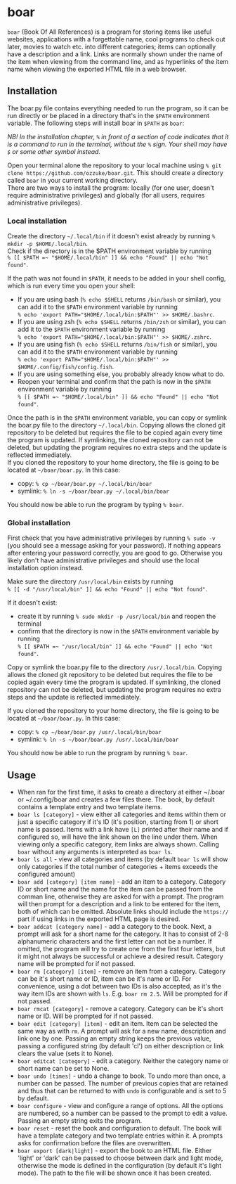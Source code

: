 # boar
`boar` (Book Of All References) is a program for storing items like useful websites, applications with a forgettable name, cool programs to check out later, movies to watch etc. into different categories; items can optionally have a description and a link. Links are normally shown under the name of the item when viewing from the command line, and as hyperlinks of the item name when viewing the exported HTML file in a web browser.


## Installation
The boar.py file contains everything needed to run the program, so it can be run directly or be placed in a directory that's in the `$PATH` environment variable. The following steps will install boar in `$PATH` as `boar`:

*NB! In the installation chapter, `%` in front of a section of code indicates that it is a command to run in the terminal, without the `%` sign. Your shell may have `$` or some other symbol instead.*

Open your terminal alone the repository to your local machine using `% git clone https://github.com/ozzuke/boar.git`. This should create a directory called `boar` in your current working directory.<br>
There are two ways to install the program: locally (for one user, doesn't require administrative privileges) and globally (for all users, requires administrative privileges).


### Local installation
Create the directory `~/.local/bin` if it doesn't exist already by running `% mkdir -p $HOME/.local/bin`.<br>
Check if the directory is in the $PATH environment variable by running<br> `% [[ $PATH =~ "$HOME/.local/bin" ]] && echo "Found" || echo "Not found"`.

If the path was not found in `$PATH`, it needs to be added in your shell config, which is run every time you open your shell:
- If you are using bash (`% echo $SHELL` returns `/bin/bash` or similar), you can add it to the `$PATH` environment variable by running<br>
`% echo 'export PATH="$HOME/.local/bin:$PATH"' >> $HOME/.bashrc`.
- If you are using zsh (`% echo $SHELL` returns `/bin/zsh` or similar), you can add it to the `$PATH` environment variable by running<br>
`% echo 'export PATH="$HOME/.local/bin:$PATH"' >> $HOME/.zshrc`.
- If you are using fish (`% echo $SHELL` returns `/bin/fish` or similar), you can add it to the `$PATH` environment variable by running<br>
`% echo 'export PATH="$HOME/.local/bin:$PATH"' >> $HOME/.config/fish/config.fish`.
- If you are using something else, you probably already know what to do.
- Reopen your terminal and confirm that the path is now in the `$PATH` environment variable by running<br>
`% [[ $PATH =~ "$HOME/.local/bin" ]] && echo "Found" || echo "Not found"`.

Once the path is in the `$PATH` environment variable, you can copy or symlink the boar.py file to the directory `~/.local/bin`. Copying allows the cloned git repository to be deleted but requires the file to be copied again every time the program is updated. If symlinking, the cloned repository can not be deleted, but updating the program requires no extra steps and the update is reflected immediately.<br>
If you cloned the repository to your home directory, the file is going to be located at `~/boar/boar.py`. In this case:
- copy: `% cp ~/boar/boar.py ~/.local/bin/boar`
- symlink: `% ln -s ~/boar/boar.py ~/.local/bin/boar`

You should now be able to run the program by typing `% boar`.


### Global installation
First check that you have administrative privileges by running `% sudo -v` (you should see a message asking for your password). If nothing appears after entering your password correctly, you are good to go. Otherwise you likely don't have administrative privileges and should use the local installation option instead.

Make sure the directory `/usr/local/bin` exists by running<br>
`% [[ -d "/usr/local/bin" ]] && echo "Found" || echo "Not found"`.

If it doesn't exist:
- create it by running `% sudo mkdir -p /usr/local/bin` and reopen the terminal
- confirm that the directory is now in the `$PATH` environment variable by running<br>
`% [[ $PATH =~ "/usr/local/bin" ]] && echo "Found" || echo "Not found"`.

Copy or symlink the boar.py file to the directory `/usr/.local/bin`. Copying allows the cloned git repository to be deleted but requires the file to be copied again every time the program is updated. If symlinking, the cloned repository can not be deleted, but updating the program requires no extra steps and the update is reflected immediately.

If you cloned the repository to your home directory, the file is going to be located at `~/boar/boar.py`. In this case:
- copy: `% cp ~/boar/boar.py /usr/.local/bin/boar`
- symlink: `% ln -s ~/boar/boar.py /usr/.local/bin/boar`

You should now be able to run the program by running `% boar`.


## Usage
- When ran for the first time, it asks to create a directory at either ~/.boar or ~/.config/boar and creates a few files there. The book, by default contains a template entry and two template items.
- `boar ls [category]` - view either all categories and items within them or just a specific category if it's ID (it's position, starting from 1) or short name is passed. Items with a link have `[L]` printed after their name and if configured so, will have the link shown on the line under them. When viewing only a specific category, item links are always shown. Calling `boar` without any arguments is interpreted as `boar ls`.
- `boar ls all` - view all categories and items (by default `boar ls` will show only categories if the total number of categories + items exceeds the configured amount)
- `boar add [category] [item name]` - add an item to a category. Category ID or short name and the name for the item can be passed from the comman line, otherwise they are asked for with a prompt. The program will then prompt for a description and a link to be entered for the item, both of which can be omitted. Absolute links should include the `https://` part if using links in the exported HTML page is desired.
- `boar addcat [category name]` - add a category to the book. Next, a prompt will ask for a short name for the category. It has to consist of 2-8 alphanumeric characters and the first letter can not be a number. If omitted, the program will try to create one from the first four letters, but it might not always be successful or achieve a desired result. Category name will be prompted for if not passed.
- `boar rm [category] [item]` - remove an item from a category. Category can be it's short name or ID, item can be it's name or ID. For convenience, using a dot between two IDs is also accepted, as it's the way item IDs are shown with `ls`. E.g. `boar rm 2.5`. Will be prompted for if not passed.
- `boar rmcat [category]` - remove a category. Category can be it's short name or ID. Will be prompted for if not passed.
- `boar edit [category] [item]` - edit an item. Item can be selected the same way as with `rm`. A prompt will ask for a new name, description and link one by one. Passing an empty string keeps the previous value, passing a configured string (by default 'cl') on either description or link clears the value (sets it to None).
- `boar editcat [category]` - edit a category. Neither the category name or short name can be set to None.
- `boar undo [times]` - undo a change to book. To undo more than once, a number can be passed. The number of previous copies that are retained and thus that can be returned to with `undo` is configurable and is set to 5 by default.
- `boar configure` - view and configure a range of options. All the options are numbered, so a number can be passed to the prompt to edit a value. Passing an empty string exits the program.
- `boar reset` - reset the book and configuration to default. The book will have a template category and two template entries within it. A prompts asks for confirmation before the files are overwritten.
- `boar export [dark|light]` - export the book to an HTML file. Either 'light' or 'dark' can be passed to choose between dark and light mode, otherwise the mode is defined in the configuration (by default it's light mode). The path to the file will be shown once it has been created.
